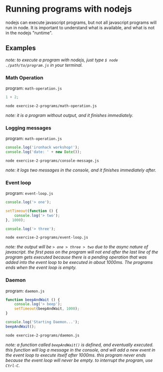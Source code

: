 # Running programs with nodejs

nodejs can execute javascript programs, but not all javascript programs will run in node. It is important to understand what is available, and what is not in the nodejs "runtime".

## Examples

_note: to execute a program with nodejs, just type `$ node ./path/to/program.js` in your terminal._

### Math Operation

program: `math-operation.js`

```javascript
1 + 2;
```

```bash
node exercise-2-programs/math-operation.js
```

_note: it is a program without output, and it finishes immediately._

### Logging messages

program: `math-operation.js`

```javascript
console.log('ironhack workshop!');
console.log('date: ' + new Date());
```

```bash
node exercise-2-programs/console-message.js
```

_note: it logs two messages in the console, and it finishes immediately after._

### Event loop

program: `event-loop.js`

```javascript
console.log('> one');

setTimeout(function () {
    console.log('> two');
}, 1000);

console.log('> three');
```

```bash
node exercise-2-programs/event-loop.js
```

_note: the output will be `> one > three > two` due to the async nature of javascript. the first pass on the program will not end after the last line of the program gets executed because there is a pending operation that was added into the event loop to be executed in about 1000ms. The programs ends when the event loop is empty._

### Daemon

program: `daemon.js`

```javascript
function beepAndWait () {
    console.log('> beep');
    setTimeout(beepAndWait, 1000);
}

console.log('Starting Daemon...');
beepAndWait();
```

```bash
node exercise-2-programs/daemon.js
```

_note: a function called `beepAndWait()` is defined, and eventually executed. this function will log a message in the console, and will add a new event in the event loop to execute itself after 1000ms. this program never ends because the event loop will never be empty. to interrupt the program, use `Ctrl-C`._

